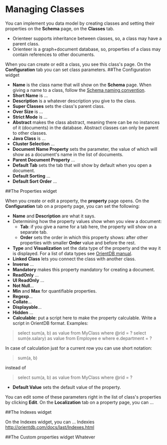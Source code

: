 # Managing Classes

You can implement you data model by creating classes and setting their properties on the **Schema** page, on the **Classes** tab.
*  Orienteer supports inheritance between classes, so, a class may have a parent class. 
*  Orienteer is a graph+document database, so, properties of a class may contain references to other documents.

When you can create or edit a class, you see this class's page. On the **Configuration** tab you can set class parameters. 
##The Configuration widget

* **Name** is the class name that will show on the **Schema** page. When giving a name to a class, follow the [Schema naming convention](https://github.com/OrienteerDW/Orienteer/wiki/Schema-naming-convention).
* **Short Name** is ...
* **Description** is a whatever description you give to the class.
* **Super Classes** sets the class's parent class.
* **Over Size** is ...
* **Strict Mode** is ...
* **Abstract** makes the class abstract, meaning there can be no instances of it (documents) in the database. Abstract classes can only be parent to other classes.
* **Java Class** is ...
* **Cluster Selection** ...
* **Document Name Property** sets the parameter, the value of which will show as a document's name in the list of documents.
* **Parent Document Property** ... 
* **Default Tab** sets the tab that will show by default when you open a document.
* **Default Sorting** ...
* **Default Sort Order** ...

##The Properties widget

When you create or edit a property, the **property** page opens.
On the **Configuration** tab on a property page, you can set the following:
* **Name** and **Description** are what it says.
* Determining how the property values show when you view a document:
  * **Tab**:  if you give a name for a tab here, the property will show on a separate tab.
  * **Order** sets the order in which this property shows: after other properties with smaller **Order** value and before the rest.
* **Type** and **Visualization** set the data type of the property and the way it is displayed. For a list of data types see [OrientDB manual](http://orientdb.com/docs/last/Types.html).
* **Linked Class** lets you connect the class with another class.
* **Inverse** ...
* **Mandatory** makes this property mandatory for creating a document.
* **ReadOnly** ...
* **UI ReadOnly** ...
* **Not Null**...
* **Min** and **Max** for quantifiable properties.
* **Regexp**...
* **Collate**...
* **Displayable**...
* **Hidden** ...
* **Calculable**: put a script here to make the property calculable. Write a script in OrientDB format. Examples:
>select sum(a, b) as value from MyClass where @rid = ?
>select sum(e.salary) as value from Employee e where e.department = ? 

  In case of calculation just for a current row you can use short notation:

  > sum(a, b)

  instead of

  > select sum(a, b) as value from MyClass where @rid = ?

* **Default Value** sets the default value of the property.

You can edit some of these parameters right in the list of class's properties by clicking **Edit**.
On the **Localization** tab on a property page, you can ...

##The Indexes widget

On the Indexes widget, you can ...
Indexies http://orientdb.com/docs/last/Indexes.html

##The Custom properties widget
Whatever